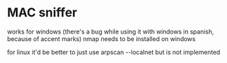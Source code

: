 # MAC sniffer

works for windows (there's a bug while using it with windows in spanish, because of accent marks)
nmap needs to be installed on windows

for linux it'd be better to just use arpscan --localnet but is not implemented
